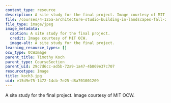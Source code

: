 ```yaml
---
content_type: resource
description: A site study for the final project. Image courtesy of MIT OCW.
file: /courses/4-125a-architecture-studio-building-in-landscapes-fall-2005/e15d9e75147214cb7e25d8a701001209_koch3.jpg
file_type: image/jpeg
image_metadata:
  caption: A site study for the final project.
  credit: Image courtesy of MIT OCW.
  image-alt: A site study for the final project.
learning_resource_types: []
ocw_type: OCWImage
parent_title: Timothy Koch
parent_type: CourseSection
parent_uid: 29c7d6cc-ad5b-72a9-1a47-4b869e37c707
resourcetype: Image
title: koch3.jpg
uid: e15d9e75-1472-14cb-7e25-d8a701001209
---
```

A site study for the final project. Image courtesy of MIT OCW.

